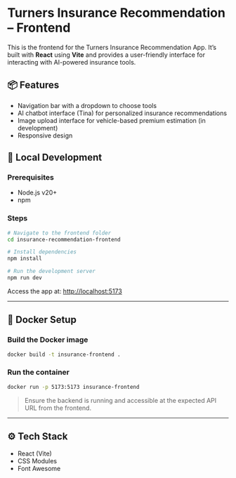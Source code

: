 # Turners Insurance Recommendation – Frontend

This is the frontend for the Turners Insurance Recommendation App. It’s built with **React** using **Vite** and provides a user-friendly interface for interacting with AI-powered insurance tools.

## 📦 Features

- Navigation bar with a dropdown to choose tools
- AI chatbot interface (Tina) for personalized insurance recommendations
- Image upload interface for vehicle-based premium estimation (in development)
- Responsive design

## 🚀 Local Development

### Prerequisites

- Node.js v20+
- npm

### Steps

```bash
# Navigate to the frontend folder
cd insurance-recommendation-frontend

# Install dependencies
npm install

# Run the development server
npm run dev
```

Access the app at: [http://localhost:5173](http://localhost:5173)

---

## 🐳 Docker Setup

### Build the Docker image

```bash
docker build -t insurance-frontend .
```

### Run the container

```bash
docker run -p 5173:5173 insurance-frontend
```

> Ensure the backend is running and accessible at the expected API URL from the frontend.

---

## ⚙️ Tech Stack

- React (Vite)
- CSS Modules
- Font Awesome
